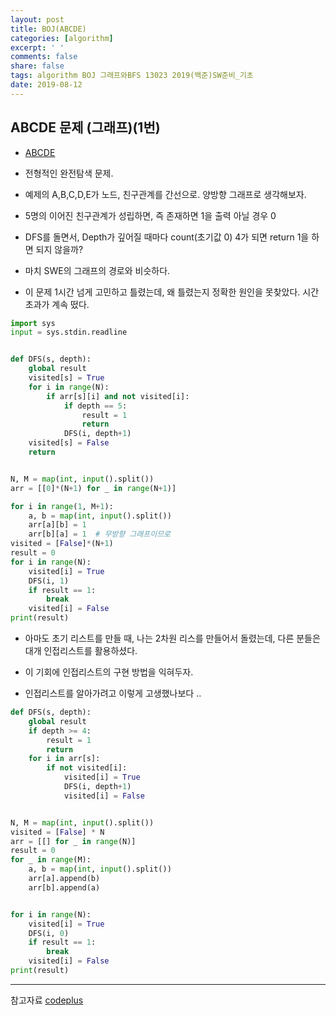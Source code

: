 ```yaml
---
layout: post
title: BOJ(ABCDE)
categories: [algorithm]
excerpt: ' '
comments: false
share: false
tags: algorithm BOJ 그래프와BFS 13023 2019(백준)SW준비_기초
date: 2019-08-12
---
```


## ABCDE 문제 (그래프)(1번)

- [ABCDE](https://www.acmicpc.net/problem/13023)

- 전형적인 완전탐색 문제.
- 예제의 A,B,C,D,E가 노드, 친구관계를 간선으로. 양방향 그래프로 생각해보자.
- 5명의 이어진 친구관계가 성립하면, 즉 존재하면 1을 출력 아닐 경우 0

- DFS를 돌면서, Depth가 깊어질 때마다 count(초기값 0) 4가 되면 return 1을 하면 되지 않을까?
- 마치 SWE의 그래프의 경로와 비슷하다.

- 이 문제 1시간 넘게 고민하고 틀렸는데, 왜 틀렸는지 정확한 원인을 못찾았다. 시간초과가 계속 떴다.

```python
import sys
input = sys.stdin.readline


def DFS(s, depth):
    global result
    visited[s] = True
    for i in range(N):
        if arr[s][i] and not visited[i]:
            if depth == 5:
                result = 1
                return
            DFS(i, depth+1)
    visited[s] = False
    return


N, M = map(int, input().split())
arr = [[0]*(N+1) for _ in range(N+1)]

for i in range(1, M+1):
    a, b = map(int, input().split())
    arr[a][b] = 1
    arr[b][a] = 1  # 무방향 그래프이므로
visited = [False]*(N+1)
result = 0
for i in range(N):
    visited[i] = True
    DFS(i, 1)
    if result == 1:
        break
    visited[i] = False
print(result)

```

- 아마도 초기 리스트를 만들 때, 나는 2차원 리스를 만들어서 돌렸는데, 다른 분들은 대개 인접리스트를 활용하셨다.
- 이 기회에 인접리스트의 구현 방법을 익혀두자.

- 인접리스트를 알아가려고 이렇게 고생했나보다 ..

```python
def DFS(s, depth):
    global result
    if depth >= 4:
        result = 1
        return
    for i in arr[s]:
        if not visited[i]:
            visited[i] = True
            DFS(i, depth+1)
            visited[i] = False


N, M = map(int, input().split())
visited = [False] * N
arr = [[] for _ in range(N)]
result = 0
for _ in range(M):
    a, b = map(int, input().split())
    arr[a].append(b)
    arr[b].append(a)


for i in range(N):
    visited[i] = True
    DFS(i, 0)
    if result == 1:
        break
    visited[i] = False
print(result)

```

---

참고자료
[codeplus](https://code.plus/course/32)
